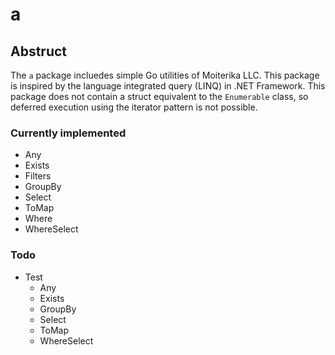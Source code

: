 # a

## Abstruct

The `a` package incluedes simple Go utilities of Moiterika LLC. 
This package is inspired by the language integrated query (LINQ) in .NET Framework. 
This package does not contain a struct equivalent to the `Enumerable` class, so deferred execution using the iterator pattern is not possible. 

### Currently implemented

- Any
- Exists
- Filters
- GroupBy
- Select
- ToMap
- Where
- WhereSelect

### Todo

- Test
  - Any
  - Exists
  - GroupBy
  - Select
  - ToMap
  - WhereSelect

